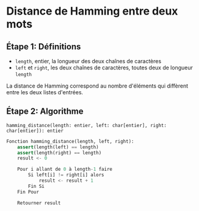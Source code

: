 # Distance de Hamming entre deux mots

## Étape 1: Définitions

- `length`, entier, la longueur des deux chaînes de caractères
- `left` et `right`, les deux chaînes de caractères, toutes deux de longueur `length`

La distance de Hamming correspond au nombre d'éléments qui diffèrent entre les deux listes d'entrées.

## Étape 2: Algorithme

```
hamming_distance(length: entier, left: char[entier], right: char[entier]): entier
```

```py
Fonction hamming_distance(length, left, right):
    assert(length(left) == length)
    assert(length(right) == length)
    result <- 0

    Pour i allant de 0 à length-1 faire
        Si left[i] != right[i] alors
            result <- result + 1
        Fin Si
    Fin Pour

    Retourner result
```
